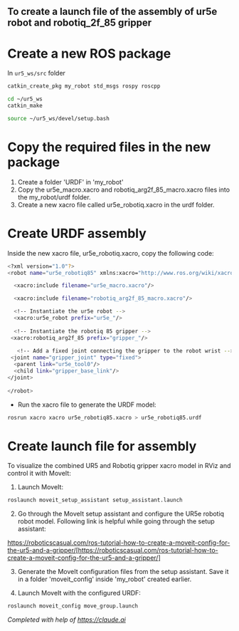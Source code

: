 ## To create a launch file of the assembly of ur5e robot and robotiq_2f_85 gripper

# Create a new ROS package
In `ur5_ws/src` folder

```bash
catkin_create_pkg my_robot std_msgs rospy roscpp
```

```bash
cd ~/ur5_ws
catkin_make
```


```bash
source ~/ur5_ws/devel/setup.bash
```

# Copy the required files in the new package
1. Create a folder 'URDF' in 'my_robot'
2. Copy the ur5e_macro.xacro and robotiq_arg2f_85_macro.xacro files into the my_robot/urdf folder.
3. Create a new xacro file called ur5e_robotiq.xacro in the urdf folder.

# Create URDF assembly
Inside the new xacro file, ur5e_robotiq.xacro, copy the following code:
```bash
<?xml version="1.0"?>
<robot name="ur5e_robotiq85" xmlns:xacro="http://www.ros.org/wiki/xacro">

  <xacro:include filename="ur5e_macro.xacro"/>

  <xacro:include filename="robotiq_arg2f_85_macro.xacro"/>

  <!-- Instantiate the ur5e robot -->
  <xacro:ur5e_robot prefix="ur5e_"/> 
  
  <!-- Instantiate the robotiq 85 gripper -->
 <xacro:robotiq_arg2f_85 prefix="gripper_"/>
 
   <!-- Add a fixed joint connecting the gripper to the robot wrist -->
 <joint name="gripper_joint" type="fixed">
  <parent link="ur5e_tool0"/>
  <child link="gripper_base_link"/>
</joint>
 
</robot>
```
<!--
1. Include the UR5e and Robotiq macro xacro files:
```bash
<robot name="ur5e_robotiq" xmlns:xacro="http://www.ros.org/wiki/xacro">

  <xacro:include filename="ur5e_macro.xacro"/>

  <xacro:include filename="robotiq_arg2f_85_macro.xacro"/>

</robot>
```
2. Instantiate the UR5e robot macro with appropriate prefix:
```bash
<xacro:ur5e_robot prefix="ur5e_"/>
```
3. Instantiate the Robotiq gripper macro with appropriate prefix:
```bash
<xacro:robotiq_arg2f_85 prefix="gripper_"/>
```
4. Add a fixed joint connecting the gripper to the robot's wrist:
```bash
<joint name="gripper_joint" type="fixed">
  <parent link="ur5e_tool0"/>
  <child link="gripper_base_link"/>
</joint>
```
-->
- Run the xacro file to generate the URDF model:
```bash
rosrun xacro xacro ur5e_robotiq85.xacro > ur5e_robotiq85.urdf
```

# Create launch file for assembly
To visualize the combined UR5 and Robotiq gripper xacro model in RViz and control it with MoveIt:
<!--1. Launch RViz and set the 'Global Options' > 'Fixed Frame' to 'base'.
-->
<!--3. In the 'Displays' panel, set the 'RobotModel' display and choose the generated URDF file as the robot description.
-->
1. Launch MoveIt:

```bash
roslaunch moveit_setup_assistant setup_assistant.launch
```

2. Go through the MoveIt setup assistant and configure the UR5e robotiq robot model.
Following link is helpful while going through the setup assistant:

https://roboticscasual.com/ros-tutorial-how-to-create-a-moveit-config-for-the-ur5-and-a-gripper/[https://roboticscasual.com/ros-tutorial-how-to-create-a-moveit-config-for-the-ur5-and-a-gripper/]


3. Generate the MoveIt configuration files from the setup assistant. Save it in a folder 'moveit_config' inside 'my_robot' created earlier.

4. Launch MoveIt with the configured URDF:

```bash
roslaunch moveit_config move_group.launch
```



*Completed with help of https://claude.ai*

